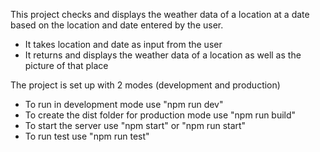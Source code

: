 This project checks and displays the weather data of a location at a date based on the location and date entered by the user.

- It takes location and date as input from the user
- It returns and displays the weather data of a location as well as the picture of that place

The project is set up with 2 modes (development and production)

- To run in development mode use "npm run dev"
- To create the dist folder for production mode use "npm run build"
- To start the server use "npm start" or "npm run start"
- To run test use "npm run test"
